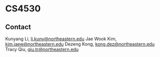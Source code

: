 # CS4530 

## Contact
Kunyang Li, li.kuny@northeastern.edu
Jae Wook Kim, kim.jaew@northeastern.edu
Dezeng Kong, kong.dez@northeastern.edu
Tracy Qiu, qiu.tr@northeastern.edu
